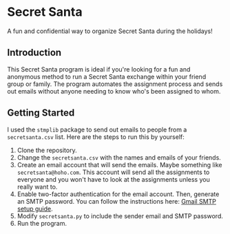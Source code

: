 # Secret Santa
A fun and confidential way to organize Secret Santa during the holidays!

## Introduction
This Secret Santa program is ideal if you're looking for a fun and anonymous method to run a Secret Santa exchange within your friend group or family. The program automates the assignment process and sends out emails without anyone needing to know who's been assigned to whom.

## Getting Started
I used the ``stmplib`` package to send out emails to people from a ``secretsanta.csv`` list. Here are the steps to run this by yourself:
1. Clone the repository.
2. Change the ``secretsanta.csv`` with the names and emails of your friends.
3. Create an email account that will send the emails. Maybe something like ``secretsanta@hoho.com``. This account will send all the assignments to everyone and you won't have to look at the assignments unless you really want to.
4. Enable two-factor authentication for the email account. Then, generate an SMTP password. You can follow the instructions here: [Gmail SMTP setup guide](https://www.gmass.co/blog/gmail-smtp/).
5. Modify ``secretsanta.py`` to include the sender email and SMTP password.
6. Run the program.
